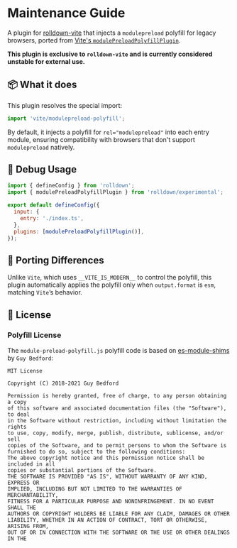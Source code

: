 # Maintenance Guide

A plugin for [rolldown-vite](https://github.com/vitejs/rolldown-vite) that injects a `modulepreload` polyfill for legacy browsers, ported from [Vite's `modulePreloadPolyfillPlugin`](https://github.com/vitejs/vite/blob/main/packages/vite/src/node/plugins/modulePreloadPolyfill.ts#L34).

**This plugin is exclusive to `rolldown-vite` and is currently considered unstable for external use.**

## 📦 What it does

This plugin resolves the special import:

```js
import 'vite/modulepreload-polyfill';
```

By default, it injects a polyfill for `rel="modulepreload"` into each entry module, ensuring compatibility with browsers that don't support `modulepreload` natively.

## 🚀 Debug Usage

```js
import { defineConfig } from 'rolldown';
import { modulePreloadPolyfillPlugin } from 'rolldown/experimental';

export default defineConfig({
  input: {
    entry: './index.ts',
  },
  plugins: [modulePreloadPolyfillPlugin()],
});
```

## 🧪 Porting Differences

Unlike `Vite`, which uses `__VITE_IS_MODERN__` to control the polyfill, this plugin automatically applies the polyfill only when `output.format` is `esm`, matching `Vite`’s behavior.

## 📄 License

### Polyfill License

The `module-preload-polyfill.js` polyfill code is based on
[es-module-shims](https://github.com/guybedford/es-module-shims) by `Guy Bedford`:

```
MIT License

Copyright (C) 2018-2021 Guy Bedford

Permission is hereby granted, free of charge, to any person obtaining a copy
of this software and associated documentation files (the "Software"), to deal
in the Software without restriction, including without limitation the rights
to use, copy, modify, merge, publish, distribute, sublicense, and/or sell
copies of the Software, and to permit persons to whom the Software is
furnished to do so, subject to the following conditions:
The above copyright notice and this permission notice shall be included in all
copies or substantial portions of the Software.
THE SOFTWARE IS PROVIDED "AS IS", WITHOUT WARRANTY OF ANY KIND, EXPRESS OR
IMPLIED, INCLUDING BUT NOT LIMITED TO THE WARRANTIES OF MERCHANTABILITY,
FITNESS FOR A PARTICULAR PURPOSE AND NONINFRINGEMENT. IN NO EVENT SHALL THE
AUTHORS OR COPYRIGHT HOLDERS BE LIABLE FOR ANY CLAIM, DAMAGES OR OTHER
LIABILITY, WHETHER IN AN ACTION OF CONTRACT, TORT OR OTHERWISE, ARISING FROM,
OUT OF OR IN CONNECTION WITH THE SOFTWARE OR THE USE OR OTHER DEALINGS IN THE
```
